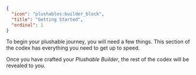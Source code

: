 ```json
{
  "icon": "plushables:builder_block",
  "title": "Getting Started",
  "ordinal": 1
}
```

To begin your plushable journey, you will need a few things. This section of the codex has everything you need to get up to speed.


Once you have crafted your *Plushable Builder*, the rest of the codex will be revealed to you.